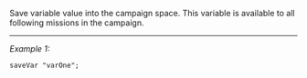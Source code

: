 Save variable value into the campaign space.
This variable is available to all following missions in the campaign.


---
*Example 1:*
```sqf
saveVar "varOne";
```